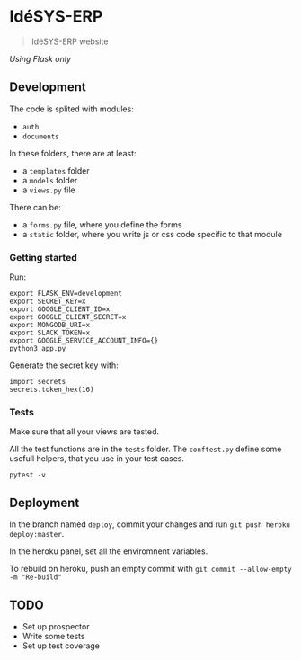 # IdéSYS-ERP

> IdéSYS-ERP website

*Using Flask only*


## Development

The code is splited with modules:

 - `auth`
 - `documents`

In these folders, there are at least:
 - a `templates` folder
 - a `models` folder
 - a `views.py` file

There can be:
 - a `forms.py` file, where you define the forms
 - a `static` folder, where you write js or css code specific to that module

### Getting started

Run:

    export FLASK_ENV=development
    export SECRET_KEY=x
    export GOOGLE_CLIENT_ID=x
    export GOOGLE_CLIENT_SECRET=x
    export MONGODB_URI=x
    export SLACK_TOKEN=x
    export GOOGLE_SERVICE_ACCOUNT_INFO={}
    python3 app.py


Generate the secret key with:

    import secrets
    secrets.token_hex(16)


### Tests

Make sure that all your views are tested.

All the test functions are in the `tests` folder. The `conftest.py` define some
usefull helpers, that you use in your test cases.

    pytest -v


## Deployment

In the branch named `deploy`, commit your changes and run `git push heroku deploy:master`.

In the heroku panel, set all the enviromnent variables.

To rebuild on heroku, push an empty commit with `git commit --allow-empty -m "Re-build"`

## TODO

 - Set up prospector
 - Write some tests
 - Set up test coverage
